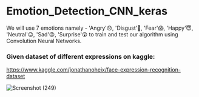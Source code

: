 # Emotion_Detection_CNN_keras
We will use 7 emotions namely - 'Angry'😠, 'Disgust'🤢, 'Fear'😱, 'Happy'😇, 'Neutral'😐, 'Sad'☹️, 'Surprise'😲 to train and test our algorithm using Convolution Neural Networks.

### Given dataset of different expressions on kaggle:
https://www.kaggle.com/jonathanoheix/face-expression-recognition-dataset

![Screenshot (249)](https://user-images.githubusercontent.com/56837137/130905699-4461f2d1-6471-43b6-bef6-eac13b8b1d34.png)
<br>



